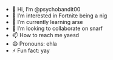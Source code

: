 - 👋 Hi, I’m @psychobandit00
- 👀 I’m interested in Fortnite being a nig
- 🌱 I’m currently learning arse
- 💞️ I’m looking to collaborate on snarf
- 📫 How to reach me yaesd
- 😄 Pronouns: ehla
- ⚡ Fun fact: yay

<!---
psychobandit00/psychobandit00 is a ✨ special ✨ repository because its `README.md` (this file) appears on your GitHub profile.
You can click the Preview link to take a look at your changes.
--->
